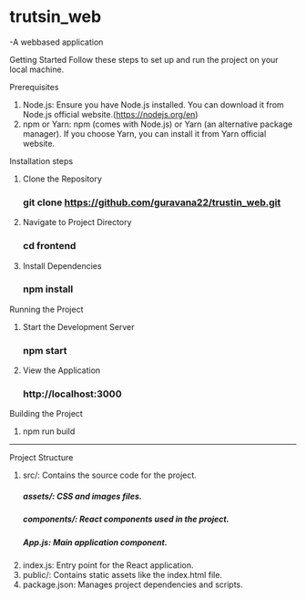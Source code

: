 # trutsin_web
-A webbased application 


Getting Started
Follow these steps to set up and run the project on your local machine.

Prerequisites
1. Node.js: Ensure you have Node.js installed. You can download it from Node.js official website.(https://nodejs.org/en)
2. npm or Yarn: npm (comes with Node.js) or Yarn (an alternative package manager). If you choose Yarn, you can install it from Yarn official website.


Installation steps

1. Clone the Repository
      ### git clone https://github.com/guravana22/trustin_web.git
2. Navigate to Project Directory
      ### cd frontend
3. Install Dependencies
      ### npm install

Running the Project

1. Start the Development Server
      ### npm start
2. View the Application
      ### http://localhost:3000

Building the Project

  1. npm run build




--------------------------------------------------------------------------------------------------------------------------------

Project Structure

1. src/: Contains the source code for the project.
     ##### assets/: CSS and images files.
    ##### components/: React components used in the project.
    ##### App.js: Main application component.
5. index.js: Entry point for the React application.
6. public/: Contains static assets like the index.html file.
7. package.json: Manages project dependencies and scripts.
